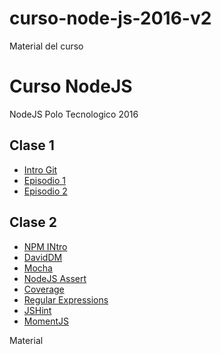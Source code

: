 # curso-node-js-2016-v2
Material del curso

# Curso NodeJS
NodeJS Polo Tecnologico 2016

## Clase 1

- [Intro Git](http://cortezcristian.com/curso-node-js/material/slides/episodio1.html#/3)
- [Episodio 1](http://cortezcristian.com/curso-node-js/material/slides/episodio1.html#/)
- [Episodio 2](http://cortezcristian.com/curso-node-js/material/slides/episodio2.html#/)


## Clase 2

- [NPM INtro](http://cortezcristian.com/curso-node-js/material/slides/episodio2.html#/5)
- [DavidDM](https://david-dm.org/)
- [Mocha]()
- [NodeJS Assert](https://nodejs.org/api/assert.html)
- [Coverage](https://coveralls.io/)
- [Regular Expressions](https://www.cheatography.com/davechild/cheat-sheets/regular-expressions/)
- [JSHint](http://jshint.com/docs/options/)
- [MomentJS](http://momentjs.com/)

Material
